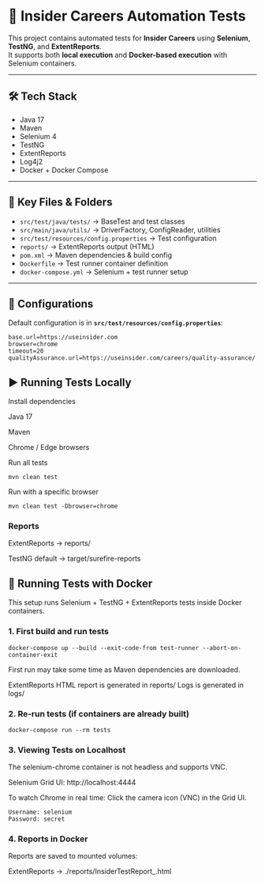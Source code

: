 # 🚀 Insider Careers Automation Tests

This project contains automated tests for **Insider Careers** using **Selenium**, **TestNG**, and **ExtentReports**.  
It supports both **local execution** and **Docker-based execution** with Selenium containers.

---

## 🛠️ Tech Stack
- Java 17
- Maven
- Selenium 4
- TestNG
- ExtentReports
- Log4j2
- Docker + Docker Compose

---

## 📂 Key Files & Folders
- `src/test/java/tests/` → BaseTest and test classes
- `src/main/java/utils/` → DriverFactory, ConfigReader, utilities
- `src/test/resources/config.properties` → Test configuration
- `reports/` → ExtentReports output (HTML)
- `pom.xml` → Maven dependencies & build config
- `Dockerfile` → Test runner container definition
- `docker-compose.yml` → Selenium + test runner setup

---

## 📄 Configurations

Default configuration is in **`src/test/resources/config.properties`**:

```properties
base.url=https://useinsider.com
browser=chrome
timeout=20
qualityAssurance.url=https://useinsider.com/careers/quality-assurance/
```

## ▶️ Running Tests Locally
Install dependencies

Java 17

Maven

Chrome / Edge browsers

Run all tests

```
mvn clean test

```
Run with a specific browser
```
mvn clean test -Dbrowser=chrome

```
### Reports

ExtentReports → reports/

TestNG default → target/surefire-reports

## 🐳 Running Tests with Docker
This setup runs Selenium + TestNG + ExtentReports tests inside Docker containers.

### 1. First build and run tests
```
docker-compose up --build --exit-code-from test-runner --abort-on-container-exit
```
First run may take some time as Maven dependencies are downloaded.

ExtentReports HTML report is generated in reports/
Logs is generated in logs/

### 2. Re-run tests (if containers are already built)
```
docker-compose run --rm tests
```
### 3. Viewing Tests on Localhost
The selenium-chrome container is not headless and supports VNC.

Selenium Grid UI: http://localhost:4444

To watch Chrome in real time: Click the camera icon (VNC) in the Grid UI.
```
Username: selenium
Password: secret
```
### 4. Reports in Docker
Reports are saved to mounted volumes:

ExtentReports → ./reports/InsiderTestReport_<timestamp>.html




